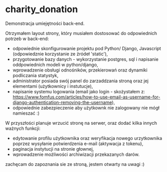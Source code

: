 # charity_donation
Demonstracja umiejętności back-end.

Otrzymałem layout strony, który musiałem dostosować do odpowiednich potrzeb w back-end:
- odpowiednie skonfigurowanie projektu pod Python/ Django, Javascript (odpowiedznie korzystanie ze źródeł 'static'),
- przygotowanie bazy danych - wykorzystanie postgres, sql i napisanie oddpowiednich modeli w python/django,
- wprowadzenie obsługi odnośników, przekierowań oraz dynamiki podliczania statystyk,
- administrator posiada swój panel do zarzaddzania stroną oraz jej elementami (użytkownicy i instutucje),
- napisanie systemu logowania (email jako login - skożystałem z: https://www.fomfus.com/articles/how-to-use-email-as-username-for-django-authentication-removing-the-username),
- odpowiednie zabezpieczenie aby użytkownk nie zalogowany nie mógł namieszać :)

W przyszłości planuje wrzucić stronę na serwer, oraz dodać kilka innych ważnych funkcji:
- edytowanie profilu użytkownika oraz weryfikacja nowego urzytkownika poprzez wysyłanie potwierdzenia e-mail (aktywacja z tokenu),
- paginacja instytucji na stronie głownej,
- wprowadzenie możliwości archiwizacji przekazanych darów.

zachęcam do zapoznania sie ze stroną, jestem otwarty na uwagi :)


